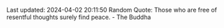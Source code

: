 Last updated: 2024-04-02 20:11:50
Random Quote: Those who are free of resentful thoughts surely find peace. - The Buddha